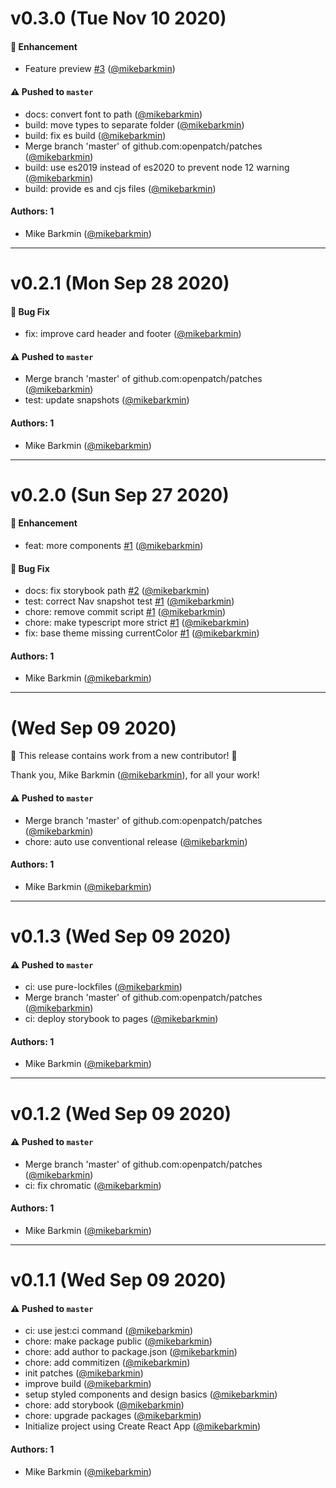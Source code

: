 # v0.3.0 (Tue Nov 10 2020)

#### 🚀 Enhancement

- Feature preview [#3](https://github.com/openpatch/patches/pull/3) ([@mikebarkmin](https://github.com/mikebarkmin))

#### ⚠️ Pushed to `master`

- docs: convert font to path ([@mikebarkmin](https://github.com/mikebarkmin))
- build: move types to separate folder ([@mikebarkmin](https://github.com/mikebarkmin))
- build: fix es build ([@mikebarkmin](https://github.com/mikebarkmin))
- Merge branch 'master' of github.com:openpatch/patches ([@mikebarkmin](https://github.com/mikebarkmin))
- build: use es2019 instead of es2020 to prevent node 12 warning ([@mikebarkmin](https://github.com/mikebarkmin))
- build: provide es and cjs files ([@mikebarkmin](https://github.com/mikebarkmin))

#### Authors: 1

- Mike Barkmin ([@mikebarkmin](https://github.com/mikebarkmin))

---

# v0.2.1 (Mon Sep 28 2020)

#### 🐛 Bug Fix

- fix: improve card header and footer ([@mikebarkmin](https://github.com/mikebarkmin))

#### ⚠️ Pushed to `master`

- Merge branch 'master' of github.com:openpatch/patches ([@mikebarkmin](https://github.com/mikebarkmin))
- test: update snapshots ([@mikebarkmin](https://github.com/mikebarkmin))

#### Authors: 1

- Mike Barkmin ([@mikebarkmin](https://github.com/mikebarkmin))

---

# v0.2.0 (Sun Sep 27 2020)

#### 🚀 Enhancement

- feat: more components [#1](https://github.com/openpatch/patches/pull/1) ([@mikebarkmin](https://github.com/mikebarkmin))

#### 🐛 Bug Fix

- docs: fix storybook path [#2](https://github.com/openpatch/patches/pull/2) ([@mikebarkmin](https://github.com/mikebarkmin))
- test: correct Nav snapshot test [#1](https://github.com/openpatch/patches/pull/1) ([@mikebarkmin](https://github.com/mikebarkmin))
- chore: remove commit script [#1](https://github.com/openpatch/patches/pull/1) ([@mikebarkmin](https://github.com/mikebarkmin))
- chore: make typescript more strict [#1](https://github.com/openpatch/patches/pull/1) ([@mikebarkmin](https://github.com/mikebarkmin))
- fix: base theme missing currentColor [#1](https://github.com/openpatch/patches/pull/1) ([@mikebarkmin](https://github.com/mikebarkmin))

#### Authors: 1

- Mike Barkmin ([@mikebarkmin](https://github.com/mikebarkmin))

---

# (Wed Sep 09 2020)

:tada: This release contains work from a new contributor! :tada:

Thank you, Mike Barkmin ([@mikebarkmin](https://github.com/mikebarkmin)), for all your work!

#### ⚠️ Pushed to `master`

- Merge branch 'master' of github.com:openpatch/patches ([@mikebarkmin](https://github.com/mikebarkmin))
- chore: auto use conventional release ([@mikebarkmin](https://github.com/mikebarkmin))

#### Authors: 1

- Mike Barkmin ([@mikebarkmin](https://github.com/mikebarkmin))

---

# v0.1.3 (Wed Sep 09 2020)

#### ⚠️ Pushed to `master`

- ci: use pure-lockfiles ([@mikebarkmin](https://github.com/mikebarkmin))
- Merge branch 'master' of github.com:openpatch/patches ([@mikebarkmin](https://github.com/mikebarkmin))
- ci: deploy storybook to pages ([@mikebarkmin](https://github.com/mikebarkmin))

#### Authors: 1

- Mike Barkmin ([@mikebarkmin](https://github.com/mikebarkmin))

---

# v0.1.2 (Wed Sep 09 2020)

#### ⚠️ Pushed to `master`

- Merge branch 'master' of github.com:openpatch/patches ([@mikebarkmin](https://github.com/mikebarkmin))
- ci: fix chromatic ([@mikebarkmin](https://github.com/mikebarkmin))

#### Authors: 1

- Mike Barkmin ([@mikebarkmin](https://github.com/mikebarkmin))

---

# v0.1.1 (Wed Sep 09 2020)

#### ⚠️ Pushed to `master`

- ci: use jest:ci command ([@mikebarkmin](https://github.com/mikebarkmin))
- chore: make package public ([@mikebarkmin](https://github.com/mikebarkmin))
- chore: add author to package.json ([@mikebarkmin](https://github.com/mikebarkmin))
- chore: add commitizen ([@mikebarkmin](https://github.com/mikebarkmin))
- init patches ([@mikebarkmin](https://github.com/mikebarkmin))
- improve build ([@mikebarkmin](https://github.com/mikebarkmin))
- setup styled components and design basics ([@mikebarkmin](https://github.com/mikebarkmin))
- chore: add storybook ([@mikebarkmin](https://github.com/mikebarkmin))
- chore: upgrade packages ([@mikebarkmin](https://github.com/mikebarkmin))
- Initialize project using Create React App ([@mikebarkmin](https://github.com/mikebarkmin))

#### Authors: 1

- Mike Barkmin ([@mikebarkmin](https://github.com/mikebarkmin))
